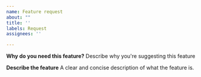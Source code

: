 ```yaml
---
name: Feature request
about: "​​​"
title: ''
labels: Request
assignees: ''

---
```


**Why do you need this feature?**
Describe why you're suggesting this feature


**Describe the feature**
A clear and concise description of what the feature is.

